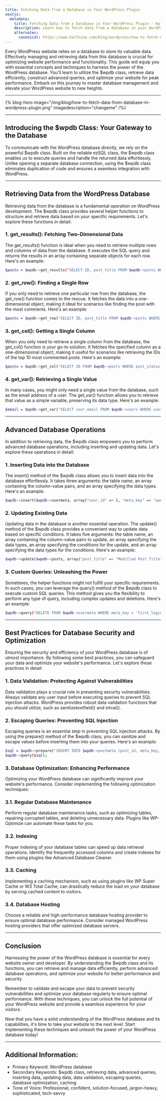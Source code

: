 ```yaml
---
title: Fetching Data from a Database in Your WordPress Plugin
nextjs:
  metadata:
    title: Fetching Data from a Database in Your WordPress Plugin - Halfnine
    description: Learn how to fetch data from a database in your WordPress plugin and enhance your website's functionality.
    alternates:
      canonical: https://www.halfnine.com/blog/wordpress/how-to-fetch-data-from-database-in-wordpress-plugin
---
```


Every WordPress website relies on a database to store its valuable data. Effectively managing and retrieving data from this database is crucial for optimizing website performance and functionality. This guide will equip you with essential concepts and techniques to harness the power of the WordPress database. You'll learn to utilize the $wpdb class, retrieve data efficiently, construct advanced queries, and optimize your website for peak performance. Embark on this journey to master database management and elevate your WordPress website to new heights.

---

{% blog-hero image="/img/blog/how-to-fetch-data-from-database-in-wordpress-plugin.png" imagedescription="changeme" /%}

---

## Introducing the $wpdb Class: Your Gateway to the Database

To communicate with the WordPress database directly, we rely on the powerful $wpdb class. Built on the reliable ezSQL class, the $wpdb class enables us to execute queries and handle the returned data effortlessly. Unlike opening a separate database connection, using the $wpdb class eliminates duplication of code and ensures a seamless integration with WordPress.

---

## Retrieving Data from the WordPress Database

Retrieving data from the database is a fundamental operation on WordPress development. The $wpdb class provides several helper functions to structure and retrieve data based on your specific requirements. Let's explore these functions in detail:

### 1. get_results(): Fetching Two-Dimensional Data

The get_results() function is ideal when you need to retrieve multiple rows and columns of data from the database. It executes the SQL query and returns the results in an array containing separate objects for each row. Here's an example:

```bash
$posts = $wpdb->get_results("SELECT ID, post_title FROM $wpdb->posts WHERE post_status = 'publish' AND post_type='post' ORDER BY comment_count DESC LIMIT 0,4");
```

### 2. get_row(): Finding a Single Row

If you only need to retrieve one particular row from the database, the get_row() function comes to the rescue. It fetches the data into a one-dimensional object, making it ideal for scenarios like finding the post with the most comments. Here's an example:

```bash
$posts = $wpdb->get_row("SELECT ID, post_title FROM $wpdb->posts WHERE post_status = 'publish' AND post_type='post' ORDER BY comment_count DESC LIMIT 0,1");
```

### 3. get_col(): Getting a Single Column

When you only need to retrieve a single column from the database, the get_col() function is your go-to solution. It fetches the specified column as a one-dimensional object, making it useful for scenarios like retrieving the IDs of the top 10 most commented posts. Here's an example:

```bash
$posts = $wpdb->get_col("SELECT ID FROM $wpdb->posts WHERE post_status = 'publish' AND post_type='post' ORDER BY comment_count DESC LIMIT 0,10");
```

### 4. get_var(): Retrieving a Single Value

In many cases, you might only need a single value from the database, such as the email address of a user. The get_var() function allows you to retrieve that value as a simple variable, preserving its data type. Here's an example:

```bash
$email = $wpdb->get_var("SELECT user_email FROM $wpdb->users WHERE user_login = 'halfnine'");
```

---

## Advanced Database Operations

In addition to retrieving data, the $wpdb class empowers you to perform advanced database operations, including inserting and updating data. Let's explore these operations in detail:

### 1. Inserting Data into the Database

The insert() method of the $wpdb class allows you to insert data into the database effortlessly. It takes three arguments: the table name, an array containing the column-value pairs, and an array specifying the data types. Here's an example:

```bash
$wpdb->insert($wpdb->usermeta, array("user_id" => 1, "meta_key" => "awesome_factor", "meta_value" => 10), array("%d", "%s", "%d"));
```

### 2. Updating Existing Data

Updating data in the database is another essential operation. The update() method of the $wpdb class provides a convenient way to update data based on specific conditions. It takes five arguments: the table name, an array containing the column-value pairs to update, an array specifying the data types, an array specifying the conditions for the update, and an array specifying the data types for the conditions. Here's an example:

```bash
$wpdb->update($wpdb->posts, array("post_title" => "Modified Post Title"), array("ID" => 5), array("%s"), array("%d"));
```

### 3. Custom Queries: Unleashing the Power

Sometimes, the helper functions might not fulfill your specific requirements. In such cases, you can leverage the query() method of the $wpdb class to execute custom SQL queries. This method gives you the flexibility to perform any type of query, including complex updates and deletions. Here's an example:

```bash
$wpdb->query("DELETE FROM $wpdb->usermeta WHERE meta_key = 'first_login' OR meta_key = 'security_key'");
```

---

## Best Practices for Database Security and Optimization

Ensuring the security and efficiency of your WordPress database is of utmost importance. By following some best practices, you can safeguard your data and optimize your website's performance. Let's explore these practices in detail:

### 1. Data Validation: Protecting Against Vulnerabilities

Data validation plays a crucial role in preventing security vulnerabilities. Always validate any user input before executing queries to prevent SQL injection attacks. WordPress provides robust data validation functions that you should utilize, such as sanitize*text*field() and intval().

### 2. Escaping Queries: Preventing SQL Injection

Escaping queries is an essential step in preventing SQL injection attacks. By using the prepare() method of the $wpdb class, you can sanitize and escape values before inserting them into your queries. Here's an example:

```bash
$sql = $wpdb->prepare("INSERT INTO $wpdb->postmeta (post_id, meta_key, meta_value) VALUES (%d, %s, %d)", 3342, 'post_views', 2290);
$wpdb->query($sql);
```

### 3. Database Optimization: Enhancing Performance

Optimizing your WordPress database can significantly improve your website's performance. Consider implementing the following optimization techniques:

### 3.1. Regular Database Maintenance

Perform regular database maintenance tasks, such as optimizing tables, repairing corrupted tables, and deleting unnecessary data. Plugins like WP-Optimize can automate these tasks for you.

### 3.2. Indexing

Proper indexing of your database tables can speed up data retrieval operations. Identify the frequently accessed columns and create indexes for them using plugins like Advanced Database Cleaner.

### 3.3. Caching

Implementing a caching mechanism, such as using plugins like WP Super Cache or W3 Total Cache, can drastically reduce the load on your database by serving cached content to visitors.

### 3.4. Database Hosting

Choose a reliable and high-performance database hosting provider to ensure optimal database performance. Consider managed WordPress hosting providers that offer optimized database servers.

---

## Conclusion

Harnessing the power of the WordPress database is essential for every website owner and developer. By understanding the $wpdb class and its functions, you can retrieve and manage data efficiently, perform advanced database operations, and optimize your website for better performance and security.

Remember to validate and escape your data to prevent security vulnerabilities and optimize your database regularly to ensure optimal performance. With these techniques, you can unlock the full potential of your WordPress website and provide a seamless experience for your visitors.

Now that you have a solid understanding of the WordPress database and its capabilities, it's time to take your website to the next level. Start implementing these techniques and unleash the power of your WordPress database today!

---

## Additional Information:

- Primary Keyword: WordPress database
- Secondary Keywords: $wpdb class, retrieving data, advanced queries, inserting data, updating data, data validation, escaping queries, database optimization, caching
- Tone of Voice: Professional, confident, solution-focused, jargon-heavy, sophisticated, tech-savvy
